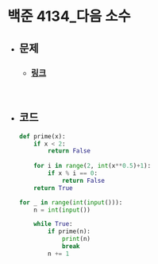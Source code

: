 # 백준 4134_다음 소수

- ## 문제
    - ### [링크](https://www.acmicpc.net/problem/4134)

<br>

- ## 코드
    ```python
    def prime(x):
        if x < 2:
            return False
            
        for i in range(2, int(x**0.5)+1):
            if x % i == 0:
                return False
        return True

    for _ in range(int(input())):
        n = int(input())  

        while True:
            if prime(n):
                print(n)
                break
            n += 1
    ```